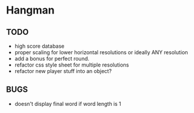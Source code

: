 # Hangman

## TODO
- high score database
- proper scaling for lower horizontal resolutions or ideally ANY resolution
- add a bonus for perfect round.
- refactor css style sheet for multiple resolutions
- refactor new player stuff into an object?


## BUGS
- doesn't display final word if word length is 1

